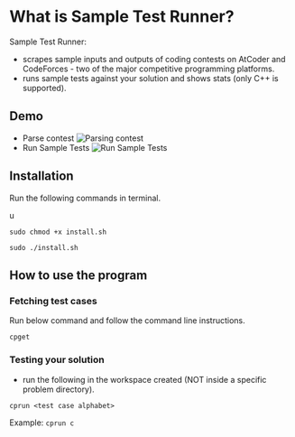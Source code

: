 # What is Sample Test Runner?

Sample Test Runner:

- scrapes sample inputs and outputs of coding contests on AtCoder and CodeForces - two of the major
  competitive programming platforms.
- runs sample tests against your solution and shows stats (only C++ is supported).

## Demo
- Parse contest
  ![Parsing contest](gifs/cpget-demo.gif)
- Run Sample Tests
  ![Run Sample Tests](gifs/cprun-demo.gif)

## Installation

Run the following commands in terminal.

u
```
sudo chmod +x install.sh
```

```
sudo ./install.sh
```

## How to use the program

### Fetching test cases

Run below command and follow the command line instructions.

```
cpget
```

### Testing your solution

- run the following in the workspace created (NOT inside a specific problem directory).

```
cprun <test case alphabet>
```

Example: `cprun c`
